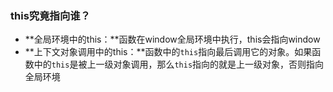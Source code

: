 ### this究竟指向谁？

- **全局环境中的this：**函数在window全局环境中执行，this会指向window
- **上下文对象调用中的this：**函数中的`this`指向最后调用它的对象。如果函数中的`this`是被上一级对象调用，那么`this`指向的就是上一级对象，否则指向全局环境